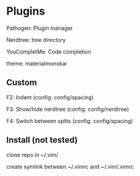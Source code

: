 # Plugins

Pathogen: Plugin manager

Nerdtree: tree directory

YouCompletMe: Code completion

theme: materialmonokai

## Custom
F2: Indent (config: config/spacing)

F3: Show/hide nerdtree (config: config/nerdtree)

F4: Switch between splits (config: config/spacing)

## Install (not tested)

clone repo in ~/.vim/

create symlink between ~/.vimrc and ~/.vim/.vimrc
